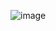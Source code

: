 ![image](https://github.com/omrawal/Design-Patterns/assets/51584907/2ef8f932-27ce-44be-a387-bf16d864fc8e)
